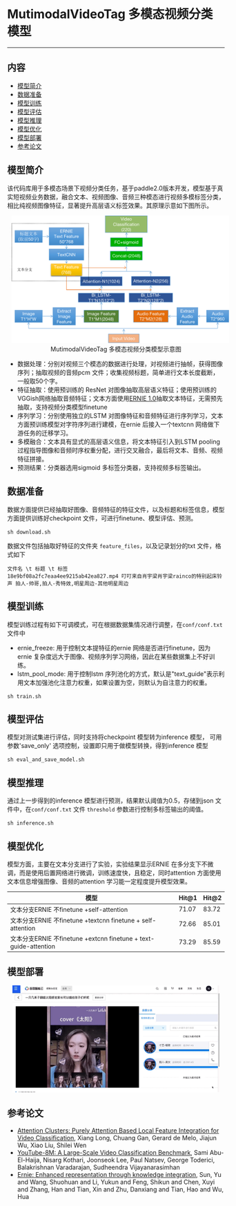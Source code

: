 # MutimodalVideoTag 多模态视频分类模型
---
## 内容
- [模型简介](#模型简介)
- [数据准备](#数据准备)
- [模型训练](#模型训练)
- [模型评估](#模型评估)
- [模型推理](#模型推理)
- [模型优化](#模型优化)
- [模型部署](#模型部署)
- [参考论文](#参考论文)


## 模型简介

该代码库用于多模态场景下视频分类任务，基于paddle2.0版本开发，模型基于真实短视频业务数据，融合文本、视频图像、音频三种模态进行视频多模标签分类，相比纯视频图像特征，显著提升高层语义标签效果。其原理示意如下图所示。

<p align="center">
<img src="images/model.png"  hspace='10'/> <br />
MutimodalVideoTag 多模态视频分类模型示意图
</p>

- 数据处理：分别对视频三个模态的数据进行处理，对视频进行抽帧，获得图像序列；抽取视频的音频pcm 文件；收集视频标题，简单进行文本长度截断，一般取50个字。
- 特征抽取：使用预训练的 ResNet 对图像抽取高层语义特征；使用预训练的VGGish网络抽取音频特征；文本方面使用[ERNIE 1.0](https://github.com/PaddlePaddle/ERNIE)抽取文本特征，无需预先抽取，支持视频分类模型finetune
- 序列学习：分别使用独立的LSTM 对图像特征和音频特征进行序列学习，文本方面预训练模型对字符序列进行建模，在ernie 后接入一个textcnn 网络做下游任务的迁移学习。
- 多模融合：文本具有显式的高层语义信息，将文本特征引入到LSTM pooling 过程指导图像和音频时序权重分配，进行交叉融合，最后将文本、音频、视频特征拼接。
- 预测结果：分类器选用sigmoid 多标签分类器，支持视频多标签输出。

## 数据准备
数据方面提供已经抽取好图像、音频特征的特征文件，以及标题和标签信息，模型方面提供训练好checkpoint 文件，可进行finetune、模型评估、预测。
```
sh download.sh
```
数据文件包括抽取好特征的文件夹 `feature_files`，以及记录划分的txt 文件，格式如下
```
文件名 \t 标题 \t 标签
18e9bf08a2fc7eaa4ee9215ab42ea827.mp4 叮叮来自肖宇梁肖宇梁rainco的特别起床铃声 拍人-帅哥,拍人-秀特效,明星周边-其他明星周边
```

##  模型训练
模型训练过程有如下可调模式，可在根据数据集情况进行调整，在`conf/conf.txt` 文件中
- ernie_freeze: 用于控制文本提特征的ernie 网络是否进行finetune，因为ernie 复杂度远大于图像、视频序列学习网络，因此在某些数据集上不好训练。
- lstm_pool_mode: 用于控制lstm 序列池化的方式，默认是"text_guide"表示利用文本加强池化注意力权重，如果设置为空，则默认为自注意力的权重。

```
sh train.sh
```
##  模型评估
模型对测试集进行评估，同时支持将checkpoint 模型转为inference 模型， 可用参数'save_only' 选项控制，设置即只用于做模型转换，得到inference 模型
```
sh eval_and_save_model.sh
```
##  模型推理
通过上一步得到的inference 模型进行预测，结果默认阈值为0.5，存储到json 文件中，在`conf/conf.txt` 文件 `threshold` 参数进行控制多标签输出的阈值。
```
sh inference.sh
```
## 模型优化
模型方面，主要在文本分支进行了实验，实验结果显示ERNIE 在多分支下不微调，而是使用后置网络进行微调，训练速度快，且稳定，同时attention 方面使用文本信息增强图像、音频的attention 学习能一定程度提升模型效果。

| 模型                                                         | Hit@1 | Hit@2 |
| ------------------------------------------------------------ | ----- | ----- |
| 文本分支ERNIE 不finetune +self-attention                     | 71.07 | 83.72 |
| 文本分支ERNIE 不finetune +textcnn finetune + self-attention  | 72.66 | 85.01 |
| 文本分支ERNIE 不finetune +extcnn finetune + text-guide-attention | 73.29 | 85.59 |

## 模型部署

<div align="center">
  <img src="images/show.gif" width="480px"/><br>
</div>


## 参考论文
- [Attention Clusters: Purely Attention Based Local Feature Integration for Video Classification](https://arxiv.org/abs/1711.09550), Xiang Long, Chuang Gan, Gerard de Melo, Jiajun Wu, Xiao Liu, Shilei Wen
- [YouTube-8M: A Large-Scale Video Classification Benchmark](https://arxiv.org/abs/1609.08675), Sami Abu-El-Haija, Nisarg Kothari, Joonseok Lee, Paul Natsev, George Toderici, Balakrishnan Varadarajan, Sudheendra Vijayanarasimhan
- [Ernie: Enhanced representation through knowledge integration](https://arxiv.org/abs/1904.09223), Sun, Yu and Wang, Shuohuan and Li, Yukun and Feng, Shikun and Chen, Xuyi and Zhang, Han and Tian, Xin and Zhu, Danxiang and Tian, Hao and Wu, Hua
